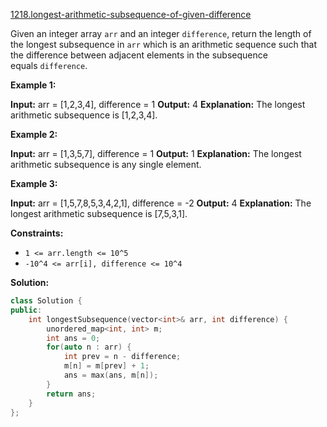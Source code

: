 [1218.longest-arithmetic-subsequence-of-given-difference](https://leetcode.com/problems/longest-arithmetic-subsequence-of-given-difference/)  

Given an integer array `arr` and an integer `difference`, return the length of the longest subsequence in `arr` which is an arithmetic sequence such that the difference between adjacent elements in the subsequence equals `difference`.

**Example 1:**

**Input:** arr = \[1,2,3,4\], difference = 1
**Output:** 4
**Explanation:** The longest arithmetic subsequence is \[1,2,3,4\].

**Example 2:**

**Input:** arr = \[1,3,5,7\], difference = 1
**Output:** 1
**Explanation:** The longest arithmetic subsequence is any single element.

**Example 3:**

**Input:** arr = \[1,5,7,8,5,3,4,2,1\], difference = -2
**Output:** 4
**Explanation:** The longest arithmetic subsequence is \[7,5,3,1\].

**Constraints:**

*   `1 <= arr.length <= 10^5`
*   `-10^4 <= arr[i], difference <= 10^4`  



**Solution:**  

```cpp
class Solution {
public:
    int longestSubsequence(vector<int>& arr, int difference) {
        unordered_map<int, int> m;
        int ans = 0;
        for(auto n : arr) {
            int prev = n - difference;
            m[n] = m[prev] + 1;
            ans = max(ans, m[n]);
        }
        return ans;
    }
};
```
      